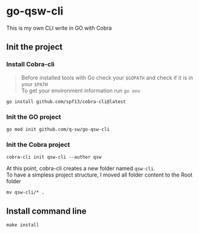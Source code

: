 # go-qsw-cli
This is my own CLI write in GO with Cobra

## Init the project

### Install Cobra-cli
> Before installed tools with Go check your `$GOPATH` and check if it is in your `$PATH`  
> To get your environment information run `go env`

```shell
go install github.com/spf13/cobra-cli@latest
```

### Init the GO project
```shell
go mod init github.com/q-sw/go-qsw-cli
```

### Init the Cobra project
```shell
cobra-cli init qsw-cli --author qsw
```
At this point, cobra-cli creates a new folder named `qsw-cli`.  
To have a simpless project structure, I moved all folder content to the Root folder

```shell
mv qsw-cli/* .
```

## Install command line

```shell
make install
```
